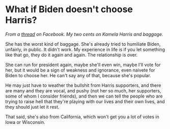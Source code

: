 # What if Biden doesn't choose Harris?
<i>From a <a href="https://www.facebook.com/dave.winer.12/posts/1300841583456577?comment_id=1300853373455398&reply_comment_id=1301136613427074">thread</a> on Facebook. My two cents on Kamela Harris and baggage. </i>

She has the worst kind of baggage. She's already tried to humiliate Biden, unfairly, in public. It didn't work. My experience in life is if you let something like that go, they do it again and again. The relationship is over. 

She can run for president again, maybe she'll even win, maybe I'll vote for her, but it would be a sign of weakness and ignorance, even naivete for Biden to choose her. He can't say any of that, because she's popular. 

He may just have to weather the bullshit from Harris supporters, and there are many and they are vocal, and pushy (not her so much, her supporters, some of whom I consider friends), and then we can tell the people who are trying to raise hell that they're playing with our lives and their own lives, and they should just let it rest. 

That said, she's also from California, which won't get you a lot of votes in Iowa or Wisconsin.


